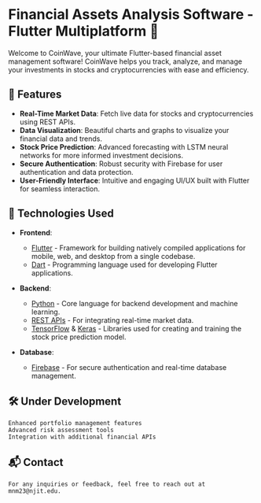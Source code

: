 # Financial Assets Analysis Software - Flutter Multiplatform 🌟

Welcome to CoinWave, your ultimate Flutter-based financial asset management software! CoinWave helps you track, analyze, and manage your investments in stocks and cryptocurrencies with ease and efficiency.

## 🚀 Features

- **Real-Time Market Data**: Fetch live data for stocks and cryptocurrencies using REST APIs.
- **Data Visualization**: Beautiful charts and graphs to visualize your financial data and trends.
- **Stock Price Prediction**: Advanced forecasting with LSTM neural networks for more informed investment decisions.
- **Secure Authentication**: Robust security with Firebase for user authentication and data protection.
- **User-Friendly Interface**: Intuitive and engaging UI/UX built with Flutter for seamless interaction.

## 🔧 Technologies Used

- **Frontend**: 
  - [Flutter](https://flutter.dev) - Framework for building natively compiled applications for mobile, web, and desktop from a single codebase.
  - [Dart](https://dart.dev) - Programming language used for developing Flutter applications.

- **Backend**: 
  - [Python](https://www.python.org) - Core language for backend development and machine learning.
  - [REST APIs](https://www.restapitutorial.com) - For integrating real-time market data.
  - [TensorFlow](https://www.tensorflow.org) & [Keras](https://keras.io) - Libraries used for creating and training the stock price prediction model.

- **Database**: 
  - [Firebase](https://firebase.google.com) - For secure authentication and real-time database management.

## 🛠️ Under Development

    Enhanced portfolio management features
    Advanced risk assessment tools
    Integration with additional financial APIs

## 📬 Contact

    For any inquiries or feedback, feel free to reach out at mnm23@njit.edu.
